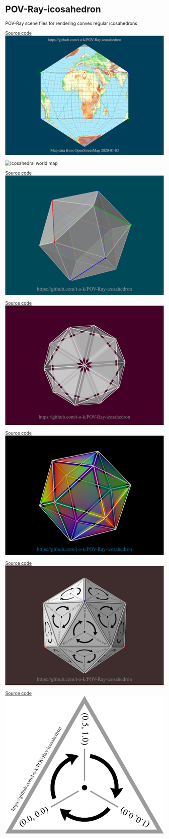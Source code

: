 # POV-Ray-icosahedron
POV-Ray scene files for rendering convex regular icosahedrons

[Source code](Icosahedron_Mesh2_With_World_Map.pov)\
![Icosahedron mesh2 with world map](Icosahedron_Mesh2_With_World_Map.png)

![Icosahedral world map](Icosahedral_World_Map.png)

[Source code](Icosahedron_With_Internal_Rectangles.pov)\
![Icosahedron with internal rectangles](Icosahedron_With_Internal_Rectangles.png)

[Source code](Icosahedron.pov)\
![Icosahedron](Icosahedron.png)

[Source code](Icosahedron_Coloured.pov)\
![Coloured icosahedron](Icosahedron_Coloured.png)

[Source code](Icosahedron_Vertex_Order_Check.pov)\
![Icosahedron with vertex order check](Icosahedron_Vertex_Order_Check.png)

[Source code](Triangle_Arrows_Clockwise.pov)\
![Triangle with clockwise arrows](Triangle_Arrows_Clockwise.png)
